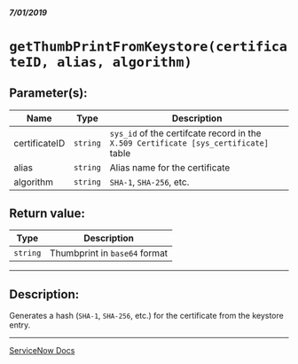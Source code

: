 ##### 7/01/2019
# `getThumbPrintFromKeystore(certificateID, alias, algorithm)`

## Parameter(s):
| Name | Type | Description |
|---|---|---|
| certificateID | `string` | `sys_id` of the certifcate record in the `X.509 Certificate [sys_certificate]` table |
| alias | `string` | Alias name for the certificate |
| algorithm | `string` | `SHA-1`, `SHA-256`, etc. |

## Return value:
| Type | Description |
|---|---|
| `string` | Thumbprint in `base64` format |

---

## Description:
Generates a hash (`SHA-1`, `SHA-256`, etc.) for the certificate from the keystore entry.

---

[ServiceNow Docs](https://developer.servicenow.com/app.do#!/api_doc?v=madrid&id=r_SCE-getThumbPrintFromKeyStore_S_S_S)